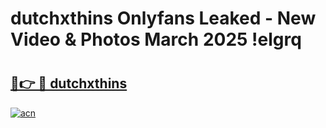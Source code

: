 # dutchxthins Onlyfans Leaked - New Video & Photos March 2025 !elgrq

# <h2><a href="https://gkr99w.iuczelnia.edu.pl?title=dutchxthins&ref=elgrq">🔗👉 🔴 dutchxthins</a></h2>

[![acn](https://github.com/user-attachments/assets/0f9c940e-d8b0-45ae-aac7-cd30a18b3e1c)](https://gkr99w.iuczelnia.edu.pl?title=dutchxthins&ref=elgrq)

